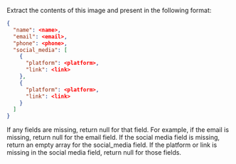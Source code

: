 Extract the contents of this image and present in the following format:
```json
{
  "name": <name>,
  "email": <email>,
  "phone": <phone>,
  "social_media": [
    {
      "platform": <platform>,
      "link": <link>
    },
    {
      "platform": <platform>,
      "link": <link>
    }
  ]
}
```

If any fields are missing, return null for that field. For example, if the email is missing, return null for the email field. If the social media field is missing, return an empty array for the social_media field. If the platform or link is missing in the social media field, return null for those fields.